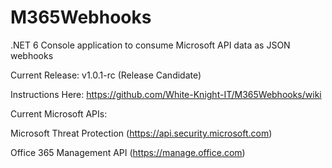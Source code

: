# M365Webhooks
.NET 6 Console application to consume Microsoft API data as JSON webhooks

Current Release: v1.0.1-rc (Release Candidate)

Instructions Here: https://github.com/White-Knight-IT/M365Webhooks/wiki

Current Microsoft APIs:

Microsoft Threat Protection (https://api.security.microsoft.com)

Office 365 Management API (https://manage.office.com)

